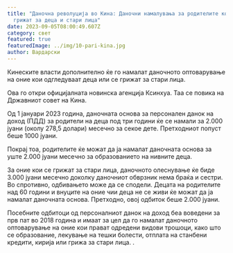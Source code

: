 ```yaml
---
title: "Даночна револуција во Кина: Даночни намалувања за родителите кои се
  грижат за деца и стари лица"
date: 2023-09-05T08:00:49.607Z
category: свет
featured: true
featuredImage: ../img/10-pari-kina.jpg
author: Вардарски
---
```

Кинеските власти дополнително ќе го намалат даночното оптоварување на оние кои одгледуваат деца или се грижат за стари лица.

Ова го откри официјалната новинска агенција Ксинхуа. Таа се повика на Државниот совет на Кина.

Од 1 јануари 2023 година, даночната основа за персонален данок на доход (ПДД) за родители на деца под три години ќе се намали за 2.000 јуани (околу 278,5 долари) месечно за секое дете. Претходниот попуст беше 1000 јуани.

Покрај тоа, родителите ќе можат да ја намалат даночната основа за уште 2.000 јуани месечно за образованието на нивните деца.

За оние кои се грижат за стари лица, даночното олеснување ќе биде 3.000 јуани месечно доколку даночниот обврзник нема браќа и сестри. Во спротивно, одбивањето може да се сподели. Децата на родителите над 60 години и внуците на оние чии деца не се живи ќе можат да ја намалат даночната основа. Претходно, овој одбиток беше 2.000 јуани.

Посебните одбитоци од персоналниот данок на доход беа воведени за прв пат во 2018 година и имаат за цел да го намалат даночното оптоварување на оние кои прават одредени видови трошоци, како што се образование, лекување на тешки болести, отплата на станбени кредити, кирија или грижа за стари лица. .